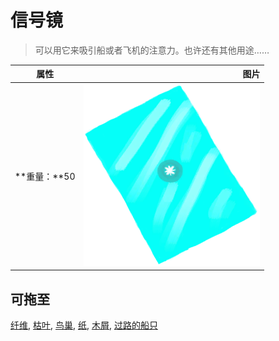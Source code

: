 # 信号镜  
> 可以用它来吸引船或者飞机的注意力。也许还有其他用途……  
  
  属性  |   图片   
 ----  |  ----:   
 **重量：**50  |  ![](Sprite/SignallingMirror.png)   
  
## 可拖至  
[纤维](Fibers.md), [枯叶](LeavesDry.md), [鸟巢](Nest.md), [纸](Papers.md), [木屑](WoodShavings.md), [过路的船只](PassingShip.md)  
